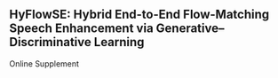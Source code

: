 ## HyFlowSE: Hybrid End-to-End Flow-Matching Speech Enhancement via Generative–Discriminative Learning
Online Supplement